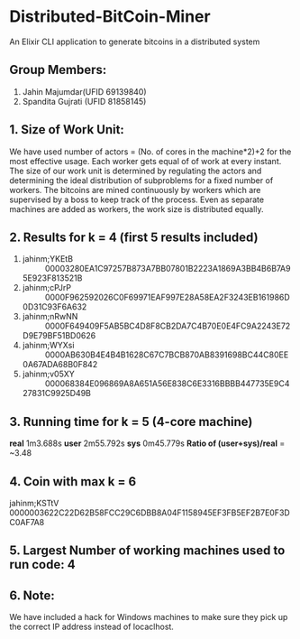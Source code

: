 # Distributed-BitCoin-Miner
An Elixir CLI application to generate bitcoins in a distributed system

## Group Members: 
1. Jahin Majumdar(UFID 69139840)
2. Spandita Gujrati (UFID 81858145)

## 1. Size of Work Unit: 
We have used number of actors = (No. of cores in the machine*2)+2 for the most effective usage. Each worker gets equal of of work at every instant. The size of our work unit is determined by regulating the actors and determining the ideal distribution of subproblems for a fixed number of workers. The bitcoins are mined continuously by workers which are supervised by a boss to keep track of the process. Even as separate machines are added as workers, the work size is distributed equally. 

## 2. Results for k = 4 (first 5 results included)
1. jahinm;YKEtB     &nbsp;&nbsp;&nbsp;&nbsp;&nbsp;&nbsp;&nbsp;&nbsp;&nbsp;&nbsp;00003280EA1C97257B873A7BB07801B2223A1869A3BB4B6B7A95E923F813521B
2. jahinm;cPJrP     &nbsp;&nbsp;&nbsp;&nbsp;&nbsp;&nbsp;&nbsp;&nbsp;&nbsp;&nbsp;0000F962592026C0F69971EAF997E28A58EA2F3243EB161986D0D31C93F6A632
3. jahinm;nRwNN     &nbsp;&nbsp;&nbsp;&nbsp;&nbsp;&nbsp;&nbsp;&nbsp;&nbsp;&nbsp;0000F649409F5AB5BC4D8F8CB2DA7C4B70E0E4FC9A2243E72D9E79BF51BD0626
4. jahinm;WYXsi     &nbsp;&nbsp;&nbsp;&nbsp;&nbsp;&nbsp;&nbsp;&nbsp;&nbsp;&nbsp;0000AB630B4E4B4B1628C67C7BCB870AB8391698BC44C80EE0A67ADA68B0F842
5. jahinm;v05XY     &nbsp;&nbsp;&nbsp;&nbsp;&nbsp;&nbsp;&nbsp;&nbsp;&nbsp;&nbsp;000068384E096869A8A651A56E838C6E3316BBBB447735E9C427831C9925D49B

## 3. Running time for k = 5 (4-core machine)

**real** 1m3.688s
**user** 2m55.792s
**sys**  0m45.779s
**Ratio of (user+sys)/real** = ~3.48

## 4. Coin with max k = 6      
jahinm;KSTtV     0000003622C22D62B58FCC29C6DBB8A04F1158945EF3FB5EF2B7E0F3DC0AF7A8

## 5. Largest Number of working machines used to run code: 4

## 6. Note: 
We have included a hack for Windows machines to make sure they pick up the correct IP address instead of locaclhost.
